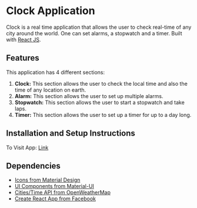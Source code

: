 # Clock Application

Clock is a real time application that allows the user to check real-time of any city around the world. One can set alarms, a stopwatch and a timer. Built with [React JS](https://reactjs.org).

## Features
  This application has 4 different sections:
  1. **Clock:** This section allows the user to check the local time and also the time of any location on earth.
  2. **Alarm:** This section allows the user to set up multiple alarms.
  3. **Stopwatch:** This section allows the user to start a stopwatch and take laps.
  4. **Timer:** This section allows the user to set up a timer for up to a day long.

## Installation and Setup Instructions

To Visit App:
  [Link](https://davidscicluna.github.io/react-clock/#/)

## Dependencies
  * [Icons from Material Design](https://material.io/resources/icons/)
  * [UI Components from Material-UI](https://material-ui.com)
  * [Cities/Time API from OpenWeatherMap](https://openweathermap.org)
  * [Create React App from Facebook](https://create-react-app.dev)
